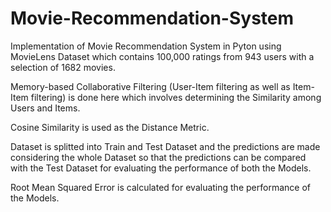 # Movie-Recommendation-System

Implementation of Movie Recommendation System in Pyton using MovieLens Dataset which contains 100,000 ratings from 943 users with a selection of 1682 movies.

Memory-based Collaborative Filtering (User-Item filtering as well as Item-Item filtering) is done here which involves determining the Similarity among Users and Items.

Cosine Similarity is used as the Distance Metric.

Dataset is splitted into Train and Test Dataset and the predictions are made considering the whole Dataset so that the predictions can be compared with the Test Dataset for evaluating the performance of both the Models.

Root Mean Squared Error is calculated for evaluating the performance of the Models.

